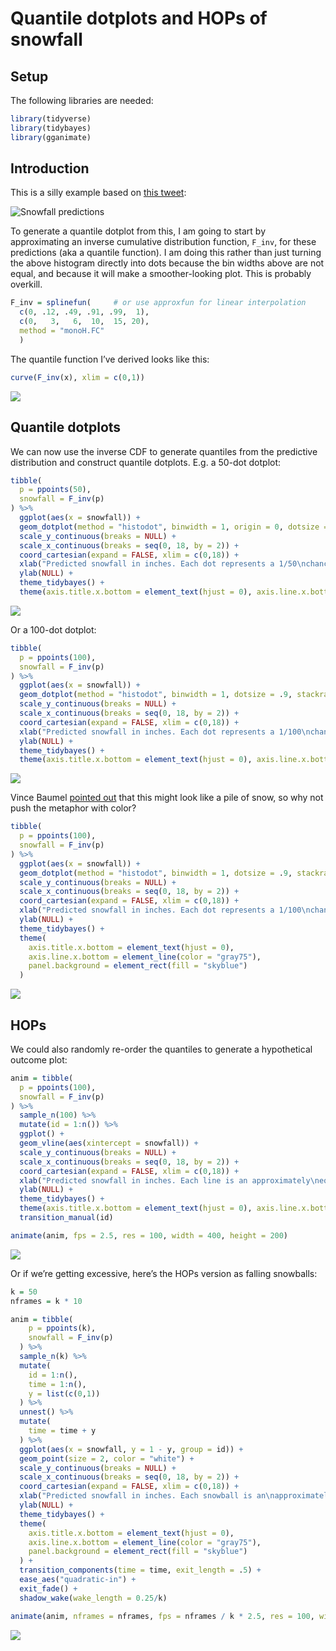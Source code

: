 Quantile dotplots and HOPs of snowfall
================

## Setup

The following libraries are needed:

``` r
library(tidyverse)
library(tidybayes)
library(gganimate)
```

## Introduction

This is a silly example based on [this
tweet](https://twitter.com/quantum_relic/status/1095053598155784192):

![Snowfall predictions](snowfall.png)

To generate a quantile dotplot from this, I am going to start by
approximating an inverse cumulative distribution function, `F_inv`, for
these predictions (aka a quantile function). I am doing this rather than
just turning the above histogram directly into dots because the bin
widths above are not equal, and because it will make a smoother-looking
plot. This is probably overkill.

``` r
F_inv = splinefun(     # or use approxfun for linear interpolation
  c(0, .12, .49, .91, .99,  1),
  c(0,   3,   6,  10,  15, 20),
  method = "monoH.FC"
  )
```

The quantile function I’ve derived looks like this:

``` r
curve(F_inv(x), xlim = c(0,1))
```

![](snowfall_files/figure-gfm/unnamed-chunk-2-1.png)<!-- -->

## Quantile dotplots

We can now use the inverse CDF to generate quantiles from the predictive
distribution and construct quantile dotplots. E.g. a 50-dot dotplot:

``` r
tibble(
  p = ppoints(50),
  snowfall = F_inv(p)
) %>%
  ggplot(aes(x = snowfall)) +
  geom_dotplot(method = "histodot", binwidth = 1, origin = 0, dotsize = .96, stackratio = 1.03) +
  scale_y_continuous(breaks = NULL) +
  scale_x_continuous(breaks = seq(0, 18, by = 2)) +
  coord_cartesian(expand = FALSE, xlim = c(0,18)) +
  xlab("Predicted snowfall in inches. Each dot represents a 1/50\nchance of that level of snowfall.") +
  ylab(NULL) +
  theme_tidybayes() +
  theme(axis.title.x.bottom = element_text(hjust = 0), axis.line.x.bottom = element_line(color = "gray75"))
```

![](snowfall_files/figure-gfm/unnamed-chunk-3-1.png)<!-- -->

Or a 100-dot dotplot:

``` r
tibble(
  p = ppoints(100),
  snowfall = F_inv(p)
) %>%
  ggplot(aes(x = snowfall)) +
  geom_dotplot(method = "histodot", binwidth = 1, dotsize = .9, stackratio = 1.05, origin = 0) +
  scale_y_continuous(breaks = NULL) +
  scale_x_continuous(breaks = seq(0, 18, by = 2)) +
  coord_cartesian(expand = FALSE, xlim = c(0,18)) +
  xlab("Predicted snowfall in inches. Each dot represents a 1/100\nchance of that level of snowfall.") +
  ylab(NULL) +
  theme_tidybayes() +
  theme(axis.title.x.bottom = element_text(hjust = 0), axis.line.x.bottom = element_line(color = "gray75"))
```

![](snowfall_files/figure-gfm/unnamed-chunk-4-1.png)<!-- -->

Vince Baumel [pointed
out](https://twitter.com/quantum_relic/status/1095132365800853504) that
this might look like a pile of snow, so why not push the metaphor with
color?

``` r
tibble(
  p = ppoints(100),
  snowfall = F_inv(p)
) %>%
  ggplot(aes(x = snowfall)) +
  geom_dotplot(method = "histodot", binwidth = 1, dotsize = .9, stackratio = 1.05, origin = 0, fill = "white", color = NA) +
  scale_y_continuous(breaks = NULL) +
  scale_x_continuous(breaks = seq(0, 18, by = 2)) +
  coord_cartesian(expand = FALSE, xlim = c(0,18)) +
  xlab("Predicted snowfall in inches. Each dot represents a 1/100\nchance of that level of snowfall.") +
  ylab(NULL) +
  theme_tidybayes() +
  theme(
    axis.title.x.bottom = element_text(hjust = 0), 
    axis.line.x.bottom = element_line(color = "gray75"),
    panel.background = element_rect(fill = "skyblue")
  )
```

![](snowfall_files/figure-gfm/unnamed-chunk-5-1.png)<!-- -->

## HOPs

We could also randomly re-order the quantiles to generate a hypothetical
outcome plot:

``` r
anim = tibble(
  p = ppoints(100),
  snowfall = F_inv(p)
) %>%
  sample_n(100) %>%
  mutate(id = 1:n()) %>%
  ggplot() +
  geom_vline(aes(xintercept = snowfall)) +
  scale_y_continuous(breaks = NULL) +
  scale_x_continuous(breaks = seq(0, 18, by = 2)) +
  coord_cartesian(expand = FALSE, xlim = c(0,18)) +
  xlab("Predicted snowfall in inches. Each line is an approximately\nequally likely predicted outcome.") +
  ylab(NULL) +
  theme_tidybayes() +
  theme(axis.title.x.bottom = element_text(hjust = 0), axis.line.x.bottom = element_line(color = "gray75")) +
  transition_manual(id)

animate(anim, fps = 2.5, res = 100, width = 400, height = 200)
```

![](snowfall_files/figure-gfm/unnamed-chunk-6-1.gif)<!-- -->

Or if we’re getting excessive, here’s the HOPs version as falling
snowballs:

``` r
k = 50
nframes = k * 10

anim = tibble(
    p = ppoints(k),
    snowfall = F_inv(p)
  ) %>%
  sample_n(k) %>%
  mutate(
    id = 1:n(),
    time = 1:n(),
    y = list(c(0,1))
  ) %>%
  unnest() %>%
  mutate(
    time = time + y
  ) %>%
  ggplot(aes(x = snowfall, y = 1 - y, group = id)) +
  geom_point(size = 2, color = "white") +
  scale_y_continuous(breaks = NULL) +
  scale_x_continuous(breaks = seq(0, 18, by = 2)) +
  coord_cartesian(expand = FALSE, xlim = c(0,18)) +
  xlab("Predicted snowfall in inches. Each snowball is an\napproximately equally likely predicted outcome.") +
  ylab(NULL) +
  theme_tidybayes() +
  theme(
    axis.title.x.bottom = element_text(hjust = 0), 
    axis.line.x.bottom = element_line(color = "gray75"),
    panel.background = element_rect(fill = "skyblue")
  ) +
  transition_components(time = time, exit_length = .5) +
  ease_aes("quadratic-in") +
  exit_fade() +
  shadow_wake(wake_length = 0.25/k)

animate(anim, nframes = nframes, fps = nframes / k * 2.5, res = 100, width = 400, height = 200)
```

![](snowfall_files/figure-gfm/unnamed-chunk-7-1.gif)<!-- -->
